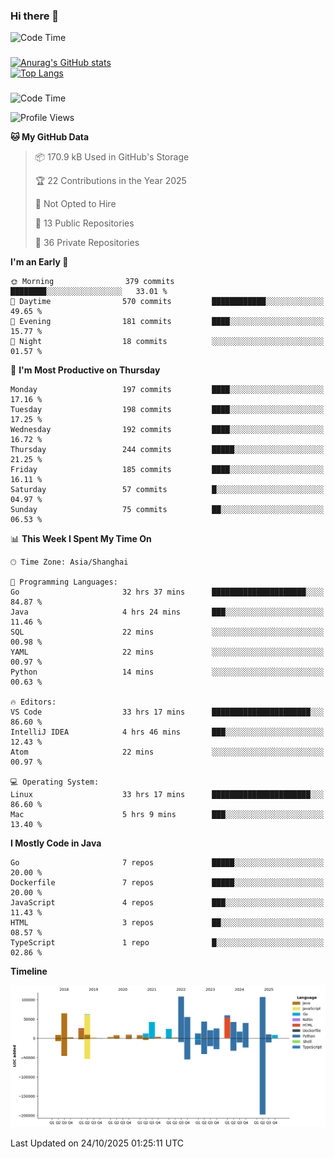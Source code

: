 ### Hi there 👋 

![Code Time](https://img.shields.io/endpoint?style=flat&url=https://codetime-api.datreks.com/badge/1061?logoColor=white%26project=%26recentMS=0%26showProject=false)

<!--
**Muyiafan/Muyiafan** is a ✨ _special_ ✨ repository because its `README.md` (this file) appears on your GitHub profile.

Here are some ideas to get you started:

- 🔭 I’m currently working on ...
- 🌱 I’m currently learning ...
- 👯 I’m looking to collaborate on ...
- 🤔 I’m looking for help with ...
- 💬 Ask me about ...
- 📫 How to reach me: ...
- 😄 Pronouns: ...
- ⚡ Fun fact: ...
-->

### 

[![Anurag's GitHub stats](https://github-readme-stats.vercel.app/api?username=Muyiafan)](https://github.com/anuraghazra/github-readme-stats)
<br>
[![Top Langs](https://github-readme-stats.vercel.app/api/top-langs/?username=Muyiafan)](https://github.com/anuraghazra/github-readme-stats)

### 

<!--START_SECTION:waka-->
![Code Time](http://img.shields.io/badge/Code%20Time-6%2C937%20hrs%2044%20mins-blue)

![Profile Views](http://img.shields.io/badge/Profile%20Views-0-blue)

**🐱 My GitHub Data** 

> 📦 170.9 kB Used in GitHub's Storage 
 > 
> 🏆 22 Contributions in the Year 2025
 > 
> 🚫 Not Opted to Hire
 > 
> 📜 13 Public Repositories 
 > 
> 🔑 36 Private Repositories 
 > 
**I'm an Early 🐤** 

```text
🌞 Morning                379 commits         ████████░░░░░░░░░░░░░░░░░   33.01 % 
🌆 Daytime                570 commits         ████████████░░░░░░░░░░░░░   49.65 % 
🌃 Evening                181 commits         ████░░░░░░░░░░░░░░░░░░░░░   15.77 % 
🌙 Night                  18 commits          ░░░░░░░░░░░░░░░░░░░░░░░░░   01.57 % 
```
📅 **I'm Most Productive on Thursday** 

```text
Monday                   197 commits         ████░░░░░░░░░░░░░░░░░░░░░   17.16 % 
Tuesday                  198 commits         ████░░░░░░░░░░░░░░░░░░░░░   17.25 % 
Wednesday                192 commits         ████░░░░░░░░░░░░░░░░░░░░░   16.72 % 
Thursday                 244 commits         █████░░░░░░░░░░░░░░░░░░░░   21.25 % 
Friday                   185 commits         ████░░░░░░░░░░░░░░░░░░░░░   16.11 % 
Saturday                 57 commits          █░░░░░░░░░░░░░░░░░░░░░░░░   04.97 % 
Sunday                   75 commits          ██░░░░░░░░░░░░░░░░░░░░░░░   06.53 % 
```


📊 **This Week I Spent My Time On** 

```text
🕑︎ Time Zone: Asia/Shanghai

💬 Programming Languages: 
Go                       32 hrs 37 mins      █████████████████████░░░░   84.87 % 
Java                     4 hrs 24 mins       ███░░░░░░░░░░░░░░░░░░░░░░   11.46 % 
SQL                      22 mins             ░░░░░░░░░░░░░░░░░░░░░░░░░   00.98 % 
YAML                     22 mins             ░░░░░░░░░░░░░░░░░░░░░░░░░   00.97 % 
Python                   14 mins             ░░░░░░░░░░░░░░░░░░░░░░░░░   00.63 % 

🔥 Editors: 
VS Code                  33 hrs 17 mins      ██████████████████████░░░   86.60 % 
IntelliJ IDEA            4 hrs 46 mins       ███░░░░░░░░░░░░░░░░░░░░░░   12.43 % 
Atom                     22 mins             ░░░░░░░░░░░░░░░░░░░░░░░░░   00.97 % 

💻 Operating System: 
Linux                    33 hrs 17 mins      ██████████████████████░░░   86.60 % 
Mac                      5 hrs 9 mins        ███░░░░░░░░░░░░░░░░░░░░░░   13.40 % 
```

**I Mostly Code in Java** 

```text
Go                       7 repos             █████░░░░░░░░░░░░░░░░░░░░   20.00 % 
Dockerfile               7 repos             █████░░░░░░░░░░░░░░░░░░░░   20.00 % 
JavaScript               4 repos             ███░░░░░░░░░░░░░░░░░░░░░░   11.43 % 
HTML                     3 repos             ██░░░░░░░░░░░░░░░░░░░░░░░   08.57 % 
TypeScript               1 repo              █░░░░░░░░░░░░░░░░░░░░░░░░   02.86 % 
```



**Timeline**

![Lines of Code chart](https://raw.githubusercontent.com/Muyiafan/Muyiafan/main/assets/bar_graph.png)


 Last Updated on 24/10/2025 01:25:11 UTC
<!--END_SECTION:waka-->
